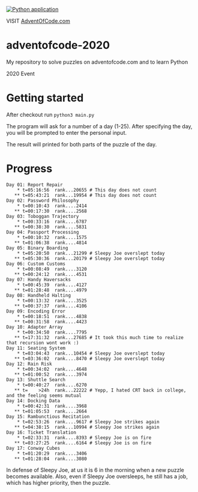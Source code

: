 [![Python application](https://github.com/IstvanOri/adventofcode-2020/workflows/Python%20application/badge.svg)](https://github.com/IstvanOri/adventofcode-2020/actions?query=workflow%3A%22Python+application%22)

VISIT [AdventOfCode.com](https://adventofcode.com/)

# adventofcode-2020
My repository to solve puzzles on adventofcode.com and to learn Python

2020 Event

# Getting started

After checkout run ```python3 main.py```

The program will ask for a number of a day (1-25).
After specifying the day, you will be prompted to enter the personal input.

The result will printed for both parts of the puzzle of the day.

# Progress

```
Day 01: Report Repair
    * t=05:16:56  rank...20655 # This day does not count
   ** t=05:43:21  rank...19954 # This day does not count
Day 02: Password Philosophy
    * t=00:10:43  rank....2414
   ** t=00:17:30  rank....2568
Day 03: Toboggan Trajectory
    * t=00:33:16  rank....6787
   ** t=00:38:30  rank....5831
Day 04: Passport Processing
    * t=00:10:32  rank....1575
   ** t=01:06:38  rank....4814
Day 05: Binary Boarding
    * t=05:20:50  rank...21299 # Sleepy Joe overslept today
   ** t=05:30:36  rank...20179 # Sleepy Joe overslept today
Day 06: Custom Customs
    * t=00:08:49  rank....3120
   ** t=00:24:12  rank....4531
Day 07: Handy Haversacks
    * t=00:45:39  rank....4127
   ** t=01:28:48  rank....4979
Day 08: Handheld Halting
    * t=00:13:32  rank....3525
   ** t=00:37:37  rank....4106
Day 09: Encoding Error
    * t=00:18:51  rank....4838
   ** t=00:31:58  rank....4423
Day 10: Adapter Array
    * t=00:34:50  rank....7795
   ** t=17:31:32  rank...27685 # It took this much time to realize that recursion wont work :)
Day 11: Seating System
    * t=03:04:43  rank...10454 # Sleepy Joe overslept today
   ** t=03:36:02  rank....8470 # Sleepy Joe overslept today
Day 12: Rain Risk
    * t=00:34:02  rank....4648
   ** t=01:00:52  rank....3974
Day 13: Shuttle Search
    * t=00:40:27  rank....6270
   ** t=    >24h  rank...22222 # Yepp, I hated CRT back in college, and the feeling seems mutual
Day 14: Docking Data
    * t=00:42:31  rank....3968
   ** t=01:05:53  rank....2664
Day 15: Rambunctious Recitation
    * t=02:53:26  rank....9617 # Sleepy Joe strikes again
   ** t=04:38:15  rank...10994 # Sleepy Joe strikes again
Day 16: Ticket Translation
    * t=02:33:31  rank....8393 # Sleepy Joe is on fire
   ** t=03:27:25  rank....6164 # Sleepy Joe is on fire
Day 17: Conway Cubes
    * t=01:20:29  rank....3406
   ** t=01:28:04  rank....3080
```

In defense of Sleepy Joe, at us it is 6 in the morning when a new puzzle becomes available. Also, even if Sleepy Joe
oversleeps, he still has a job, which has higher priority, then the puzzle.
